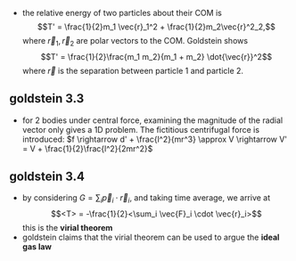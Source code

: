 - the relative energy of two particles about their COM is 
$$T' = \frac{1}{2}m_1 \vec{r}_1^2 + \frac{1}{2}m_2\vec{r}^2_2,$$
where $\vec{r}_1, \vec{r}_2$ are polar vectors to the COM. Goldstein shows
$$T' = \frac{1}{2}\frac{m_1 m_2}{m_1 + m_2} \dot{\vec{r}}^2$$
where $\vec{r}$ is the separation between particle 1 and particle 2.

## goldstein 3.3
- for 2 bodies under central force, examining the magnitude of the radial vector only gives a 1D problem. The fictitious centrifugal force is introduced: $f \rightarrow d' + \frac{l^2}{mr^3} \approx V \rightarrow V' = V + \frac{1}{2}\frac{l^2}{2mr^2}$

## goldstein 3.4
- by considering $G = \sum_i \vec{p}_i \cdot \vec{r}_i$, and taking time average, we arrive at
$$<T> = -\frac{1}{2}<\sum_i \vec{F}_i \cdot \vec{r}_i>$$
this is the **virial theorem**
- goldstein claims that the virial theorem can be used to argue the **ideal gas law**